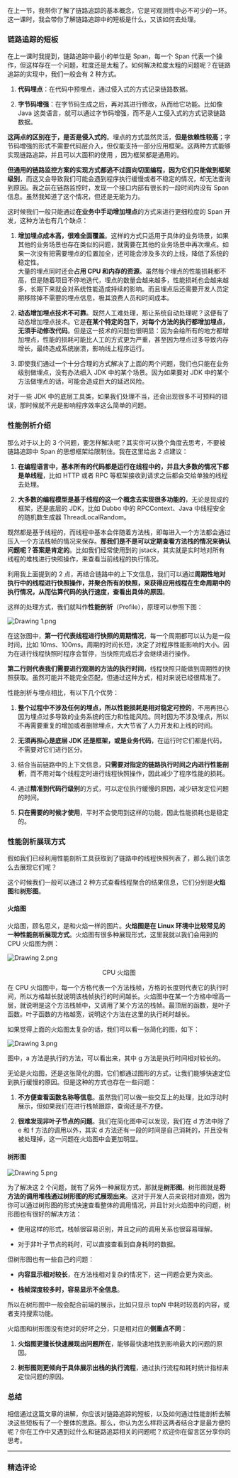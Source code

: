 <p data-nodeid="372531" class="">在上一节，我带你了解了链路追踪的基本概念，它是可观测性中必不可少的一环。这一课时，我会带你了解链路追踪中的短板是什么，又该如何去处理。</p>
<h3 data-nodeid="372532">链路追踪的短板</h3>
<p data-nodeid="372533">在上一课时我提到，链路追踪中最小的单位是 Span，每一个 Span 代表一个操作，但这样存在一个问题，粒度还是太粗了。如何解决粒度太粗的问题呢？在链路追踪的实现中，我们一般会有 2 种方式。</p>
<ol data-nodeid="372534">
<li data-nodeid="372535">
<p data-nodeid="372536"><strong data-nodeid="372622">代码埋点</strong>：在代码中预埋点，通过侵入式的方式记录链路数据。</p>
</li>
<li data-nodeid="372537">
<p data-nodeid="372538"><strong data-nodeid="372627">字节码增强</strong>：在字节码生成之后，再对其进行修改，从而给它功能。比如像 Java 这类语言，就可以通过字节码增强，而不是人工侵入式的方式记录链路数据。</p>
</li>
</ol>
<p data-nodeid="372539"><strong data-nodeid="372636">这两点的区别在于，是否是侵入式的</strong>。埋点的方式虽然灵活，<strong data-nodeid="372637">但是依赖性较高</strong>；字节码增强的形式不需要代码层介入，但仅能支持一部分应用框架。这两种方式能够实现链路追踪，并且可以大面积的使用 ，因为框架都是通用的。</p>
<p data-nodeid="372540"><strong data-nodeid="372642">但通用的链路监控方案的实现方式都逃不过面向切面编程，因为它们只能做到框架级别</strong>，而这又会导致我们可能会遇到程序执行缓慢或者不稳定的情况，却无法查询到原因。我之前在链路监控时，发现一个接口内部有很长的一段时间内没有 Span 信息。虽然我知道了这个情况，但还是无能为力。</p>
<p data-nodeid="372541">这时候我们一般只能通过<strong data-nodeid="372648">在业务中手动增加埋点</strong>的方式来进行更细粒度的 Span 开发，这种方法也有几个缺点：</p>
<ol data-nodeid="372542">
<li data-nodeid="372543">
<p data-nodeid="372544"><strong data-nodeid="372659">增加埋点成本高，很难全面覆盖</strong>。这样的方式只适用于具体的业务场景，如果其他的业务场景也存在类似的问题，就需要在其他的业务场景中再次埋点。如果一次没有把需要埋点的位置加全，还可能会涉及多次的上线，降低了系统的稳定性。<br>
大量的埋点同时还会<strong data-nodeid="372660">占用 CPU 和内存的资源</strong>。虽然每个埋点的性能损耗都不高，但是随着项目不停地迭代，埋点的数量会越来越多，性能损耗也会越来越多，长期下来就会对系统性能造成持续的影响。而且埋点后还需要开发人员定期移除掉不需要的埋点信息，极其浪费人员和时间成本。</p>
</li>
<li data-nodeid="372545">
<p data-nodeid="372546"><strong data-nodeid="372669">动态增加埋点技术不可靠</strong>。既然人工难处理，那让系统自动处理呢？这便有了动态增加埋点技术。它是<strong data-nodeid="372670">在某个特定的包下，对每个方法的执行都增加埋点，无须手动修改代码</strong>。但是这一技术的问题也很明显：因为会给所有的地方都增加埋点，性能的损耗可能比人工的方式更为严重，甚至因为埋点过多导致内存增长，最终造成系统崩溃，影响线上程序运行。</p>
</li>
<li data-nodeid="372547">
<p data-nodeid="372548">即使我们通过一个十分合理的方式解决了上面的两个问题，我们也只能在业务级别做埋点，没有办法细入 JDK 中的某个场景。因为如果要对 JDK 中的某个方法做埋点的话，可能会造成巨大的延迟风险。</p>
</li>
</ol>
<p data-nodeid="372549">对于一些 JDK 中的底层工具类，如果我们处理不当，还会出现很多不可预料的错误，那时候就不光是影响程序效率这么简单的问题。</p>
<h3 data-nodeid="372550">性能剖析介绍</h3>
<p data-nodeid="372551">那么对于以上的 3 个问题，要怎样解决呢？其实你可以换个角度去思考，不要被链路追踪中 Span 的思想框架给限制住。我在这里给出 2 点建议：</p>
<ol data-nodeid="372552">
<li data-nodeid="372553">
<p data-nodeid="372554"><strong data-nodeid="372679">在编程语言中，基本所有的代码都是运行在线程中的，并且大多数的情况下都是单线程</strong>，比如 HTTP 或者 RPC 等框架接收到请求之后都会交给单独的线程去处理。</p>
</li>
<li data-nodeid="372555">
<p data-nodeid="372556"><strong data-nodeid="372684">大多数的编程模型是基于线程的这一个概念去实现很多功能的</strong>，无论是现成的框架，还是底层的 JDK，比如 Dubbo 中的 RPCContext、Java 中线程安全的随机数生成器 ThreadLocalRandom。</p>
</li>
</ol>
<p data-nodeid="372557">既然都是基于线程的，而线程中基本会伴随着方法栈，即每进入一个方法都会通过压入一个方法栈帧的情况来保存。<strong data-nodeid="372690">那我们是不是可以定期查看方法栈的情况来确认问题呢？答案是肯定的</strong>。比如我们经常使用到的 jstack，其实就是实时地对所有线程的堆栈进行快照操作，来查看当前线程的执行情况。</p>
<p data-nodeid="372558">利用我上面提到的 2 点，再结合链路中的上下文信息，我们可以通过<strong data-nodeid="372696">周期性地对执行中的线程进行快照操作，并聚合所有的快照，来获得应用线程在生命周期中的执行情况，从而估算代码的执行速度，查看出具体的原因</strong>。</p>
<p data-nodeid="372559">这样的处理方式，我们就叫作<strong data-nodeid="372702">性能剖析</strong>（Profile），原理可以参照下图：</p>
<p data-nodeid="372560"><img src="https://s0.lgstatic.com/i/image/M00/47/3C/Ciqc1F9HZ0uASChgAABQpC64934541.png" alt="Drawing 1.png" data-nodeid="372705"></p>
<p data-nodeid="372561">在这张图中，<strong data-nodeid="372711">第一行代表线程进行快照的周期情况</strong>，每一个周期都可以认为是一段时间，比如 10ms、100ms。周期的时间长短，决定了对程序性能影响的大小。因为在进行线程快照时程序会暂停，当快照完成后才会继续进行操作。</p>
<p data-nodeid="372562"><strong data-nodeid="372716">第二行则代表我们需要进行观测的方法的执行时间</strong>，线程快照只能做到周期性的快照获取。虽然可能并不能完全匹配，但通过这种方式，相对来说已经很精准了。</p>
<p data-nodeid="372563">性能剖析与埋点相比，有以下几个优势：</p>
<ol data-nodeid="372564">
<li data-nodeid="372565">
<p data-nodeid="372566"><strong data-nodeid="372722">整个过程中不涉及任何的埋点，所以性能损耗是相对稳定可控的</strong>，不用再担心因为埋点过多导致的业务系统的压力和性能风险。同时因为不涉及埋点，所以不再需要重复的增加或者删除埋点，大大节省了人力开发和上线的时间。</p>
</li>
<li data-nodeid="372567">
<p data-nodeid="372568"><strong data-nodeid="372727">无须再担心是底层 JDK 还是框架，或是业务代码</strong>，在运行时它们都是代码，不需要对它们进行区分。</p>
</li>
<li data-nodeid="372569">
<p data-nodeid="372570">结合当前链路中的上下文信息，<strong data-nodeid="372733">只需要对指定的链路执行时间之内进行性能剖析</strong>，而不用对每个线程定时进行线程快照操作，因此减少了程序性能的损耗。</p>
</li>
<li data-nodeid="372571">
<p data-nodeid="372572">通过<strong data-nodeid="372739">精准到代码行级别</strong>的方式，可以定位执行缓慢的原因，减少研发定位问题的时间。</p>
</li>
<li data-nodeid="372573">
<p data-nodeid="372574"><strong data-nodeid="372744">只在需要的时候才使用</strong>，平时不会使用到这样的功能，因此性能损耗也是稳定的。</p>
</li>
</ol>
<h3 data-nodeid="372575">性能剖析展现方式</h3>
<p data-nodeid="372576">假如我们已经利用性能剖析工具获取到了链路中的线程快照列表了，那么我们该怎么去展现它们呢？</p>
<p data-nodeid="372577">这个时候我们一般可以通过 2 种方式查看线程聚合的结果信息，它们分别是<strong data-nodeid="372756">火焰图</strong>和<strong data-nodeid="372757">树形图</strong>。</p>
<h4 data-nodeid="372578">火焰图</h4>
<p data-nodeid="372579">火焰图，顾名思义，是和火焰一样的图片。<strong data-nodeid="372764">火焰图是在 Linux 环境中比较常见的一种性能剖析展现方式</strong>。火焰图有很多种展现形式，这里我就以我们会用到的 CPU 火焰图为例：</p>
<p data-nodeid="372580"><img src="https://s0.lgstatic.com/i/image/M00/47/3C/Ciqc1F9HZ2KAXgC0AAaJrTEo0uQ972.png" alt="Drawing 2.png" data-nodeid="372767"></p>
<div data-nodeid="372581"><p style="text-align:center">CPU 火焰图</p></div>
<p data-nodeid="372582">在 CPU 火焰图中，每一个方格代表一个方法栈帧，方格的长度则代表它的执行时间，所以方格越长就说明该栈帧执行的时间越长。火焰图中在某一个方格中增高一层，就说明是这个方法栈帧中，又调用了某个方法的栈帧。最顶层的函数，是叶子函数。叶子函数的方格越宽，说明这个方法在这里的执行耗时越长。</p>
<p data-nodeid="372583">如果觉得上面的火焰图太复杂的话，我们可以看一张简化的图，如下：</p>
<p data-nodeid="372584"><img src="https://s0.lgstatic.com/i/image/M00/47/48/CgqCHl9HZ2mAaGjhAACnwkzLj5I930.png" alt="Drawing 3.png" data-nodeid="372772"></p>
<p data-nodeid="372585">图中，a 方法是执行的方法，可以看出来，其中 g 方法是执行时间相对较长的。</p>
<p data-nodeid="372586">无论是火焰图，还是这张简化的图，它们都通过图形的方式，让我们能够快速定位到执行缓慢的原因。但是这种的方式也存在一些问题：</p>
<ol data-nodeid="372587">
<li data-nodeid="372588">
<p data-nodeid="372589"><strong data-nodeid="372779">不方便查看函数名称等信息</strong>。虽然我们可以做一些交互上的处理，比如浮动时展示，但如果我们在进行栈帧跟踪，查询还是不方便。</p>
</li>
<li data-nodeid="372590">
<p data-nodeid="372591"><strong data-nodeid="372784">很难发现非叶子节点的问题</strong>。我们在简化图中可以发现，我们在 d 方法中除了 e 和 f 方法的调用以外，其实 d 方法还有一段的时间是自己消耗的，并且没有被处理掉，这一问题在火焰图中会更加明显。</p>
</li>
</ol>
<h4 data-nodeid="372592">树形图</h4>
<p data-nodeid="372593"><img src="https://s0.lgstatic.com/i/image/M00/47/3D/Ciqc1F9HZ6SAAuuSAACg533klAQ565.png" alt="Drawing 5.png" data-nodeid="372788"></p>
<p data-nodeid="372594">为了解决这 2 个问题，就有了另外一种展现方式，那就是<strong data-nodeid="372798">树形图</strong>。树形图就是<strong data-nodeid="372799">将方法的调用堆栈通过树形图的形式展现出来</strong>。这对于开发人员来说相对直观，因为你可以通过树形图的形式快速查看整体的调用情况，并且针对火焰图中的问题，树形图也有很好的解决方法：</p>
<ul data-nodeid="372595">
<li data-nodeid="372596">
<p data-nodeid="372597">使用这样的形式，栈帧很容易识别，并且之间的调用关系也很容易理解。</p>
</li>
<li data-nodeid="372598">
<p data-nodeid="372599">对于非叶子节点的耗时，可以直接查看到自身耗时的数据。</p>
</li>
</ul>
<p data-nodeid="372600">但树形图也有一些自己的问题：</p>
<ul data-nodeid="372601">
<li data-nodeid="372602">
<p data-nodeid="372603"><strong data-nodeid="372807">内容显示相对较长</strong>，在方法栈相对复杂的情况下，这一问题会更为突出。</p>
</li>
<li data-nodeid="372604">
<p data-nodeid="372605"><strong data-nodeid="372812">栈帧深度较多时，容易显示不全信息</strong>。</p>
</li>
</ul>
<p data-nodeid="372606">所以在树形图中一般会配合前端的展示，比如只显示 topN 中耗时较高的内容，或者支持搜索功能。</p>
<p data-nodeid="372607">火焰图和树形图没有绝对的好坏之分，只是相对应的<strong data-nodeid="372819">侧重点不同</strong>：</p>
<ol data-nodeid="372608">
<li data-nodeid="372609">
<p data-nodeid="372610"><strong data-nodeid="372824">火焰图更擅长快速展现出问题所在</strong>，能够最快速地找到影响最大的问题的原因。</p>
</li>
<li data-nodeid="372611">
<p data-nodeid="372612"><strong data-nodeid="372829">树形图则更倾向于具体展示出栈的执行流程</strong>，通过执行流程和耗时统计指标来定位问题的原因。</p>
</li>
</ol>
<h3 data-nodeid="378283" class="">总结</h3>










<p data-nodeid="372614" class="">相信通过这篇文章的讲解，你应该对链路追踪的短板，以及如何通过性能剖析去解决这些短板有了一个整体的思路。那么，你认为怎么样将这两者结合才是最方便的呢？你在工作中又遇到过什么和链路追踪相关的问题呢？欢迎你在留言区分享你的思考。</p>

---

### 精选评论


